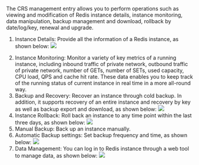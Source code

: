 The CRS management entry allows you to perform operations such as viewing and modification of Redis instance details, instance monitoring, data manipulation, backup management and download, rollback by date/log/key, renewal and upgrade.
1. Instance Details: Provide all the information of a Redis instance, as shown below:
 ![](https://mccdn.qcloud.com/static/img/b4905687886a9dee5f9ec4f2fd55505c/9.png)
2) Instance Monitoring: Monitor a variety of key metrics of a running instance, including inbound traffic of private network, outbound traffic of private network, number of GETs, number of SETs, used capacity, CPU load, QPS and cache hit rate. These data enables you to keep track of the running status of current instance in real time in a more all-round way.
3) Backup and Recovery: Recover an instance through cold backup. In addition, it supports recovery of an entire instance and recovery by key as well as backup export and download, as shown below:
 ![](https://mccdn.qcloud.com/static/img/3e0a15d73bc10eaca3131ba98edcac22/1.png)
4) Instance Rollback: Roll back an instance to any time point within the last three days, as shown below:
 ![](https://mccdn.qcloud.com/static/img/be8c67401cc8dc081764634c4977227c/2.png)
5) Manual Backup: Back up an instance manually.
6) Automatic Backup settings: Set backup frequency and time, as shown below:
 ![](https://mccdn.qcloud.com/static/img/d20cf56d43ba9a3a9a2a1ba3f8c707d5/3.png)
7) Data Management: You can log in to Redis instance through a web tool to manage data, as shown below:
![](https://mccdn.qcloud.com/static/img/69f4d66e4d251218036c65da3d073f2c/4.png)
